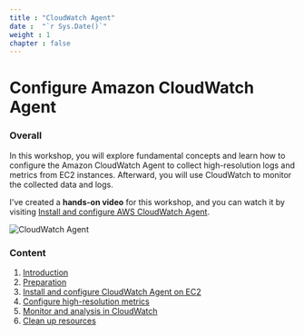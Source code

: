 ```yaml
---
title : "CloudWatch Agent"
date :  "`r Sys.Date()`" 
weight : 1
chapter : false
---
```

# Configure Amazon CloudWatch Agent

### Overall

In this workshop, you will explore fundamental concepts and learn how to configure the Amazon CloudWatch Agent to collect high-resolution logs and metrics from EC2 instances. Afterward, you will use CloudWatch to monitor the collected data and logs.

I've created a **hands-on video** for this workshop, and you can watch it by visiting [Install and configure AWS CloudWatch Agent](https://youtu.be/1zCDei_0RM4).

![CloudWatch Agent](/images/arc-cw-agent-main.png) 

### Content

1. [Introduction](1-introduce/)
2. [Preparation](2-preparation/)
3. [Install and configure CloudWatch Agent on EC2](3-install-config-cwagent/)
4. [Configure high-resolution metrics](4-config-high-resolution-metrics/)
5. [Monitor and analysis in CloudWatch](5-monitor-and-analysis-in-cloudwatch/)
6. [Clean up resources](6-cleanup/)
